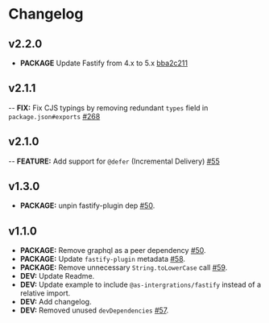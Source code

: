 # Changelog

## v2.2.0

- **PACKAGE** Update Fastify from 4.x to 5.x [bba2c211](https://github.com/aldahick/apollo-server-integration-fastify/commit/bba2c2118419f241d994b37c0d845df18a44a831#diff-398511da86e1ff72fb1c39a3b14f49a2060d8528ef2baa5c334d19f757157bd3)

## v2.1.1

-- **FIX:** Fix CJS typings by removing redundant `types` field in `package.json#exports` [#268](https://github.com/apollo-server-integrations/apollo-server-integration-fastify/pulls/268)

## v2.1.0

-- **FEATURE:** Add support for `@defer` (Incremental Delivery) [#55](https://github.com/apollo-server-integrations/apollo-server-integration-fastify/issues/55)

## v1.3.0

- **PACKAGE:** unpin fastify-plugin dep [#50](https://github.com/apollo-server-integrations/apollo-server-integration-fastify/pull/105).

## v1.1.0

- **PACKAGE:** Remove graphql as a peer dependency [#50](https://github.com/apollo-server-integrations/apollo-server-integration-fastify/pull/50).
- **PACKAGE:** Update `fastify-plugin` metadata [#58](https://github.com/apollo-server-integrations/apollo-server-integration-fastify/pull/58).
- **PACKAGE:** Remove unnecessary `String.toLowerCase` call [#59](https://github.com/apollo-server-integrations/apollo-server-integration-fastify/pull/59).
- **DEV:** Update Readme.
- **DEV:** Update example to include `@as-intergrations/fastify` instead of a relative import.
- **DEV:** Add changelog.
- **DEV:** Removed unused `devDependencies` [#57](https://github.com/apollo-server-integrations/apollo-server-integration-fastify/pull/57).
